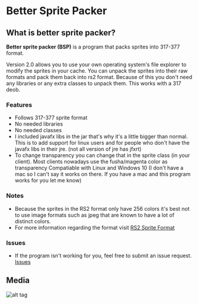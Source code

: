 # Better Sprite Packer
## What is better sprite packer?
**Better sprite packer (BSP)** is a program that packs sprites into 317-377 format.

Version 2.0 allows you to use your own operating system's file explorer to modify the sprites in your cache. You can unpack the sprites into their raw formats and pack them back into rs2 format. Because of this you don't need any libraries or any extra classes to unpack them. This works with a 317 deob.

### Features

* Follows 317-377 sprite format
* No needed libraries
* No needed classes
* I included javafx libs in the jar that's why it's a little bigger than normal. This is to add support for linux users and for people who don't have the javafx libs in their jre. (not all version of jre has jfxrt)
* To change transparency you can change that in the sprite class (in your client). Most clients nowadays use the fusha/magenta color as transparency
Compatiable with Linux and Windows 10 (I don't have a mac so I can't say it works on there. If you have a mac and this program works for you let me know)

### Notes

* Because the sprites in the RS2 format only have 256 colors it's best not to use image formats such as jpeg that are known to have a lot of distinct colors.
* For more information regarding the format visit [RS2 Sprite Format](https://www.rune-server.ee/runescape-development/rs2-server/informative-threads/661911-rs2-sprite-format-depth.html)

### Issues

* If the program isn't working for you, feel free to submit an issue request. [Issues](https://github.com/nshusa/better-sprite-packer-gui/issues)

## Media
![alt tag](http://i.imgur.com/ccimVaW.png)